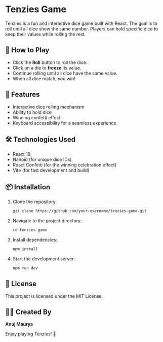 # Tenzies Game

Tenzies is a fun and interactive dice game built with React. The goal is to roll until all dice show the same number. Players can hold specific dice to keep their values while rolling the rest.

## 🎲 How to Play
- Click the **Roll** button to roll the dice.
- Click on a die to **freeze** its value.
- Continue rolling until all dice have the same value.
- When all dice match, you win!

## 🚀 Features
- Interactive dice rolling mechanism
- Ability to hold dice
- Winning confetti effect
- Keyboard accessibility for a seamless experience

## 🛠️ Technologies Used
- React 19
- Nanoid (for unique dice IDs)
- React Confetti (for the winning celebration effect)
- Vite (for fast development and build)

## 📦 Installation
1. Clone the repository:
   ```sh
   git clone https://github.com/your-username/tenzies-game.git
   ```
2. Navigate to the project directory:
   ```sh
   cd tenzies-game
   ```
3. Install dependencies:
   ```sh
   npm install
   ```
4. Start the development server:
   ```sh
   npm run dev
   ```

## 📜 License
This project is licensed under the MIT License.

## 👨‍💻 Created By
**Anuj Maurya**

Enjoy playing Tenzies! 🎲


